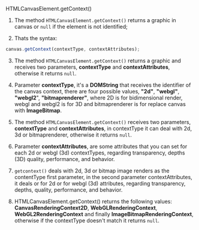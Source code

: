 HTMLCanvasElement.getContext()

1. The method `HTMLCanvasElement.getContext()` returns a graphic in canvas or `null` if the element is not identified;

2. Thats the syntax:

```javascript
canvas.getContext(contextType, contextAttributes);
```

3. The method `HTMLCanvasElement.getContext()` returns a graphic and receives two parameters, **contextType** and **contextAttributes**, otherwise it returns `null`.

4. Parameter **contextType**, it's a **DOMString** that receives the identifier of the canvas context, there are four possible values, **"2d"**, **"webgl"**, **"webgl2**", **"bitmaprenderer"**, where 2D is for bidimensional render, webgl and webgl2 is for 3D and bitmaprenderer is for replace canvas with **ImageBitmap**.

5. The method `HTMLCanvasElement.getContext()` receives two parameters, **contextType** and **contextAttributes**, in contextType it can deal with 2d, 3d or bitmaprenderer, otherwise it returns `null`.

6. Parameter **contextAttributes**, are some attributes that you can set for each 2d or webgl (3d) contextTypes, regarding transparency, depths (3D) quality, performance, and behavior.

7. `getcontext()` deals with 2d, 3d or bitmap image renders as the contentType first parameter, in the second parameter contextAttributes, it deals or for 2d or for webgl (3d) attributes, regarding transparency, depths, quality, performance, and behavior.

8. HTMLCanvasElement.getContext() returns the following values: **CanvasRenderingContext2D**, **WebGLRenderingContext**, **WebGL2RenderingContext** and finally **ImageBitmapRenderingContext**, otherwise if the contextType doesn't match it returns `null`.

